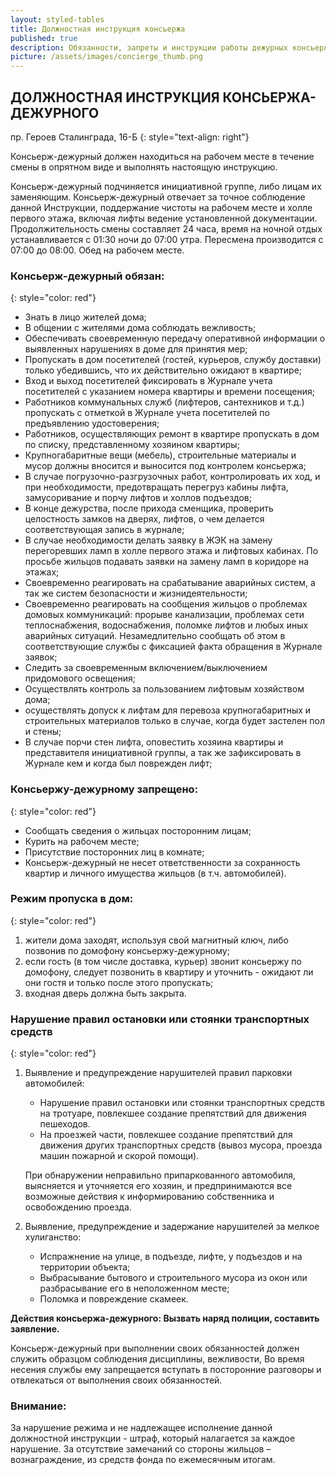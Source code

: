 ```yaml
---
layout: styled-tables
title: Должностная инструкция консьержа
published: true
description: Обязанности, запреты и инструкции работы дежурных консьержей в нашем доме
picture: /assets/images/concierge_thumb.png
---
```


## ДОЛЖНОСТНАЯ ИНСТРУКЦИЯ КОНСЬЕРЖА-ДЕЖУРНОГО

пр. Героев Сталинграда, 16-Б
{: style="text-align: right"}

Консьерж-дежурный должен находиться на рабочем месте в течение смены в опрятном виде и выполнять настоящую инструкцию.

Консьерж-дежурный подчиняется инициативной группе, либо лицам их заменяющим.
Консьерж-дежурный отвечает за точное соблюдение данной Инструкции, поддержание чистоты на рабочем месте и холле первого этажа, включая лифты ведение установленной документации.
Продолжительность смены составляет 24 часа, время на ночной отдых устанавливается с 01:30 ночи до 07:00 утра. Пересмена производится с 07:00 до 08:00. Обед на рабочем месте.

### Консьерж-дежурный обязан:
{: style="color: red"}
- Знать в лицо жителей дома;
- В общении с жителями дома соблюдать вежливость;
- Обеспечивать своевременную передачу оперативной информации о выявленных нарушениях в доме для принятия мер;
- Пропускать в дом посетителей (гостей, курьеров, службу доставки) только убедившись, что их действительно ожидают в квартире;
- Вход и выход посетителей фиксировать в Журнале учета посетителей с указанием номера квартиры и времени посещения;
- Работников коммунальных служб (лифтеров, сантехников и т.д.) пропускать с отметкой в Журнале учета посетителей по предъявлению удостоверения;
- Работников, осуществляющих ремонт в квартире пропускать в дом по списку, представленному хозяином квартиры;
- Крупногабаритные вещи (мебель), строительные материалы и мусор должны вносится и выносится под контролем консьержа;
- В случае погрузочно-разгрузочных работ, контролировать их ход, и при необходимости, предотвращать перегруз кабины лифта, замусоривание и порчу лифтов и холлов подъездов;
- В конце дежурства, после прихода сменщика, проверить целостность замков на дверях, лифтов, о чем делается соответствующая запись в журнале;
- В случае необходимости делать заявку в ЖЭК на замену перегоревших ламп в холле первого этажа и лифтовых кабинах. По просьбе жильцов подавать заявки на замену ламп в коридоре на этажах;
- Своевременно реагировать на срабатывание аварийных систем, а так же систем безопасности и жизнидеятельности;
- Своевременно реагировать на сообщения жильцов о проблемах домовых коммуникаций: прорыве канализации, проблемах сети теплоснабжения, водоснабжения, поломке лифтов и любых иных аварийных ситуаций. Незамедлительно сообщать об этом в соответствующие службы с фиксацией факта обращения в Журнале заявок;
- Следить за своевременным включением/выключением придомового освещения;
- Осуществлять контроль за пользованием лифтовым хозяйством дома;
- осуществлять допуск к лифтам для перевоза крупногабаритных и строительных материалов только в случае, когда будет застелен пол и стены;
- В случае порчи стен лифта, оповестить хозяина квартиры и представителя инициативной группы, а так же зафиксировать в Журнале кем и когда был поврежден лифт;   

### Консьержу-дежурному запрещено:
{: style="color: red"}
- Сообщать сведения о жильцах посторонним лицам;
- Курить на рабочем месте;
- Присутствие посторонних лиц в комнате;
- Консьерж-дежурный не несет ответственности за сохранность квартир и личного имущества жильцов (в т.ч. автомобилей).

### Режим пропуска в дом:
{: style="color: red"}
1. жители дома заходят, используя свой магнитный ключ, либо позвонив по домофону консьержу-дежурному;
2. если гость (в том числе доставка, курьер) звонит консьержу по домофону, следует позвонить в квартиру и уточнить - ожидают ли они гостя и только после этого пропускать;
3. входная дверь должна быть закрыта.

### Нарушение правил остановки или стоянки транспортных средств
{: style="color: red"}
1. Выявление и предупреждение нарушителей правил парковки автомобилей:
   - Нарушение правил остановки или стоянки транспортных средств на тротуаре, повлекшее создание препятствий для движения пешеходов.
   - На проезжей части, повлекшее создание препятствий для движения других транспортных средств (вывоз мусора, проезда машин пожарной и скорой помощи).

   При обнаружении неправильно припаркованного автомобиля, выясняется и уточняется его хозяин, и предпринимаются все возможные действия к информированию собственника и освобождению проезда.

2. Выявление, предупреждение и задержание нарушителей за мелкое хулиганство:
   - Испражнение на улице, в подъезде, лифте, у подъездов и на территории объекта;
   - Выбрасывание бытового и строительного мусора из окон или разбрасывание его в неположенном месте;
   - Поломка и повреждение скамеек.

**Действия консьержа-дежурного: Вызвать наряд полиции, составить заявление.**
 
Консьерж-дежурный при выполнении своих обязанностей должен служить образцом соблюдения дисциплины, вежливости, Во время несения службы ему запрещается вступать в посторонние разговоры и отвлекаться от выполнения своих обязанностей.

### Внимание:
За нарушение режима и не надлежащее исполнение данной должностной инструкции - штраф, который налагается за каждое нарушение.
За отсутствие замечаний со стороны жильцов – вознаграждение, из средств фонда по ежемесячным итогам.
